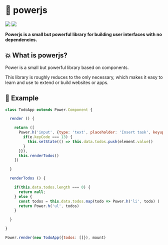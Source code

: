 # 👊 powerjs

<p align="left">
  <img src="https://img.shields.io/github/license/janmarkuslanger/powerjs.svg?style=flat-square">
  <img src="https://img.shields.io/github/size/janmarkuslanger/powerjs/dist/power.js.svg?style=flat-square">
</p>

**Powerjs is a small but powerful library for building user interfaces with no dependencies.**

## 💥 What is powerjs?

Power is a small but powerful library based on components.

This library is roughly reduces to the only necessary, which makes it easy to learn and use to extend or build websites or apps.

## 🌟 Example

``` javascript
class TodoApp extends Power.Component {

  render () {

    return ([
      Power.h('input', {type: 'text', placeholder: 'Insert task', keyup: (e, element) => {
        if(e.keyCode === 13) {
          this.setState(() => this.data.todos.push(element.value))
        }
      }}),
      this.renderTodos()
    ])

  }

  renderTodos () {

    if(this.data.todos.length === 0) {
      return null;
    } else {
      const todos = this.data.todos.map(todo => Power.h('li', todo) )
      return Power.h('ul', todos)
    }

  }

}

Power.render(new TodoApp({todos: []}), mount)
```
